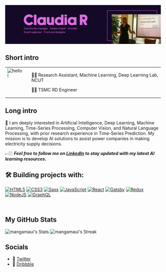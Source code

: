<img width="1280" alt="hello!" src="cover-gh.png">
<br>


## **Short intro**
<table style="border:none">
<tr>
  <td style="vertical-align: top">
    <img width="300" alt="hello!" src="https://media1.tenor.com/images/72c9b849aa10b222371ebb99a6b1896a/tenor.gif" >
  </td>
  <td>
  </td>
  <td>

👩‍⚖️  Research Assistant, Machine Learning, Deep Learning Lab, NCUT

💁‍♀️  TSMC RD Engineer 


  </td>
</tr>
</table>

## **Long intro**

🪽 I am deeply interested in Artificial Intelligence, Deep Learning, Machine Learning, Time-Series Processing, Computer Vision, and Natural Language Processing, with prior research experience in Time-Series Prediction. My mission is to develop AI solutions to assist power companies in making electricity supply decisions.

👉🏼 ***Feel free to follow me on [LinkedIn]([http://linkedin.aman.ai](https://www.linkedin.com/in/jiesi-yang-9218411aa/)) to stay updated with my latest AI learning resources.***

## 🛠️ **Building projects with:**
<p align="left">
<a href="https://developer.mozilla.org/en-US/docs/Glossary/HTML5" target="_blank" rel="noreferrer"><img src="https://raw.githubusercontent.com/danielcranney/readme-generator/main/public/icons/skills/html5-colored.svg" width="36" height="36" alt="HTML5" /></a>
<a href="https://www.w3.org/TR/CSS/#css" target="_blank" rel="noreferrer"><img src="https://raw.githubusercontent.com/danielcranney/readme-generator/main/public/icons/skills/css3-colored.svg" width="36" height="36" alt="CSS3" /></a>
<a href="https://sass-lang.com/" target="_blank" rel="noreferrer"><img src="https://raw.githubusercontent.com/danielcranney/readme-generator/main/public/icons/skills/sass-colored.svg" width="36" height="36" alt="Sass" /></a>
<a href="https://developer.mozilla.org/en-US/docs/Web/JavaScript" target="_blank" rel="noreferrer"><img src="https://raw.githubusercontent.com/danielcranney/readme-generator/main/public/icons/skills/javascript-colored.svg" width="36" height="36" alt="JavaScript" /></a>
<a href="https://reactjs.org/" target="_blank" rel="noreferrer"><img src="https://raw.githubusercontent.com/danielcranney/readme-generator/main/public/icons/skills/react-colored.svg" width="36" height="36" alt="React" /></a>
<a href="https://www.gatsbyjs.com/" target="_blank" rel="noreferrer"><img src="https://raw.githubusercontent.com/danielcranney/readme-generator/main/public/icons/skills/gatsby-colored.svg" width="36" height="36" alt="Gatsby" /></a>
<a href="https://redux.js.org/" target="_blank" rel="noreferrer"><img src="https://raw.githubusercontent.com/danielcranney/readme-generator/main/public/icons/skills/redux-colored.svg" width="36" height="36" alt="Redux" /></a>
<a href="https://nodejs.org/en/" target="_blank" rel="noreferrer"><img src="https://raw.githubusercontent.com/danielcranney/readme-generator/main/public/icons/skills/nodejs-colored.svg" width="36" height="36" alt="NodeJS" /></a>
<a href="https://graphql.org/" target="_blank" rel="noreferrer"><img src="https://raw.githubusercontent.com/danielcranney/readme-generator/main/public/icons/skills/graphql-colored.svg" width="36" height="36" alt="GraphQL" /></a>
</p>
<br>


## **My GitHub Stats**

![mangamaui's Stats](https://github-readme-stats.vercel.app/api?username=mangamaui&theme=jolly&show_icons=true&hide_border=true&count_private=true)
![mangamaui's Streak](https://github-readme-streak-stats.herokuapp.com/?user=mangamaui&theme=jolly&hide_border=true)

## **Socials**

- 🦜 [Twitter](https://twitter.com/claudia_rndrs)
- 🏀 [Dribbble](https://dribbble.com/)
